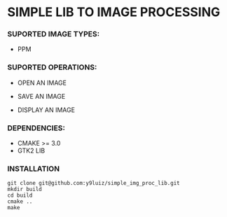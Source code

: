 # SIMPLE LIB TO IMAGE PROCESSING


### SUPORTED IMAGE TYPES:
- PPM

### SUPORTED OPERATIONS:

- OPEN AN IMAGE

- SAVE AN IMAGE

- DISPLAY AN IMAGE

### DEPENDENCIES:
-  CMAKE >= 3.0
-  GTK2 LIB

### INSTALLATION

```
git clone git@github.com:y9luiz/simple_img_proc_lib.git
mkdir build
cd build
cmake ..
make

```
